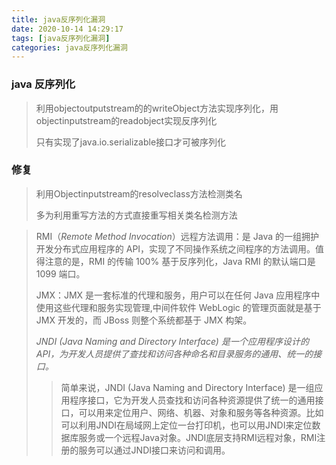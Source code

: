```yaml
---
title: java反序列化漏洞
date: 2020-10-14 14:29:17
tags: [java反序列化漏洞]
categories: java反序列化漏洞
---
```


### java 反序列化

> 利用objectoutputstream的的writeObject方法实现序列化，用objectinputstream的readobject实现反序列化
>
> 只有实现了java.io.serializable接口才可被序列化

### 修复

> 利用Objectinputstream的resolveclass方法检测类名
>
> 多为利用重写方法的方式直接重写相关类名检测方法

> RMI（*Remote Method Invocation*）远程方法调用：是 Java 的一组拥护开发分布式应用程序的 API，实现了不同操作系统之间程序的方法调用。值得注意的是，RMI 的传输 100% 基于反序列化，Java RMI 的默认端口是 1099 端口。
>
> JMX：JMX 是一套标准的代理和服务，用户可以在任何 Java 应用程序中使用这些代理和服务实现管理,中间件软件 WebLogic 的管理页面就是基于 JMX 开发的，而 JBoss 则整个系统都基于 JMX 构架。 
>
> *JNDI (Java Naming and Directory Interface) 是一个应用程序设计的 API，为开发人员提供了查找和访问各种命名和目录服务的通用、统一的接口。*
>
> > 简单来说，JNDI (Java Naming and Directory Interface) 是一组应用程序接口，它为开发人员查找和访问各种资源提供了统一的通用接口，可以用来定位用户、网络、机器、对象和服务等各种资源。比如可以利用JNDI在局域网上定位一台打印机，也可以用JNDI来定位数据库服务或一个远程Java对象。JNDI底层支持RMI远程对象，RMI注册的服务可以通过JNDI接口来访问和调用。